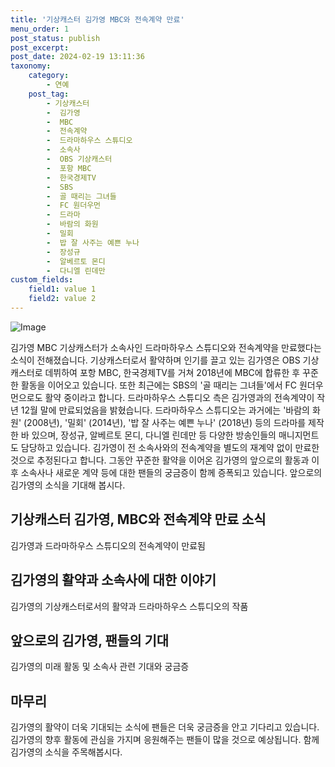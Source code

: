 ```yaml
---
title: '기상캐스터 김가영 MBC와 전속계약 만료'
menu_order: 1
post_status: publish
post_excerpt: 
post_date: 2024-02-19 13:11:36
taxonomy:
    category:
        - 연예
    post_tag:
        - 기상캐스터
        -  김가영
        -  MBC
        -  전속계약
        -  드라마하우스 스튜디오
        -  소속사
        -  OBS 기상캐스터
        -  포항 MBC
        -  한국경제TV
        -  SBS
        -  골 때리는 그녀들
        -  FC 원더우먼
        -  드라마
        -  바람의 화원
        -  밀회
        -  밥 잘 사주는 예쁜 누나
        -  장성규
        -  알베르토 몬디
        -  다니엘 린데만
custom_fields:
    field1: value 1
    field2: value 2
---
```


![Image](https://mimgnews.pstatic.net/image/468/2024/02/13/0001029949_001_20240213140302250.jpg?type=w540)

김가영 MBC 기상캐스터가 소속사인 드라마하우스 스튜디오와 전속계약을 만료했다는 소식이 전해졌습니다. 기상캐스터로서 활약하며 인기를 끌고 있는 김가영은 OBS 기상캐스터로 데뷔하여 포항 MBC, 한국경제TV를 거쳐 2018년에 MBC에 합류한 후 꾸준한 활동을 이어오고 있습니다. 또한 최근에는 SBS의 '골 때리는 그녀들'에서 FC 원더우먼으로도 활약 중이라고 합니다.
드라마하우스 스튜디오 측은 김가영과의 전속계약이 작년 12월 말에 만료되었음을 밝혔습니다. 드라마하우스 스튜디오는 과거에는 '바람의 화원' (2008년), '밀회' (2014년), '밥 잘 사주는 예쁜 누나' (2018년) 등의 드라마를 제작한 바 있으며, 장성규, 알베르토 몬디, 다니엘 린데만 등 다양한 방송인들의 매니지먼트도 담당하고 있습니다.
김가영이 전 소속사와의 전속계약을 별도의 재계약 없이 만료한 것으로 추정된다고 합니다. 그동안 꾸준한 활약을 이어온 김가영의 앞으로의 활동과 이후 소속사나 새로운 계약 등에 대한 팬들의 궁금증이 함께 증폭되고 있습니다. 앞으로의 김가영의 소식을 기대해 봅시다.
## 기상캐스터 김가영, MBC와 전속계약 만료 소식
김가영과 드라마하우스 스튜디오의 전속계약이 만료됨
## 김가영의 활약과 소속사에 대한 이야기
김가영의 기상캐스터로서의 활약과 드라마하우스 스튜디오의 작품
## 앞으로의 김가영, 팬들의 기대
김가영의 미래 활동 및 소속사 관련 기대와 궁금증
## 마무리
김가영의 활약이 더욱 기대되는 소식에 팬들은 더욱 궁금증을 안고 기다리고 있습니다. 김가영의 향후 활동에 관심을 가지며 응원해주는 팬들이 많을 것으로 예상됩니다. 함께 김가영의 소식을 주목해봅시다.
